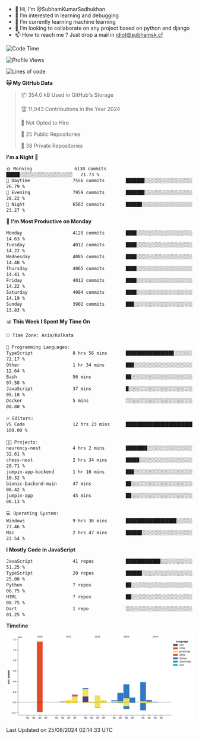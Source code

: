 - 👋 Hi, I’m @SubhamKumarSadhukhan
- 👀 I’m interested in learning and debugging
- 🌱 I’m currently learning machine learning
- 💞️ I’m looking to collaborate on any project based on python and django
- 📫 How to reach me ?
      Just drop a mail in idiot@subhamsk.cf

<!---
SubhamKumarSadhukhan/SubhamKumarSadhukhan is a ✨ special ✨ repository because its `README.md` (this file) appears on your GitHub profile.
You can click the Preview link to take a look at your changes.
--->


<!--START_SECTION:waka-->
![Code Time](http://img.shields.io/badge/Code%20Time-2%2C423%20hrs%2058%20mins-blue)

![Profile Views](http://img.shields.io/badge/Profile%20Views-1-blue)

![Lines of code](https://img.shields.io/badge/From%20Hello%20World%20I%27ve%20Written-2.9%20million%20lines%20of%20code-blue)

**🐱 My GitHub Data** 

> 📦 354.0 kB Used in GitHub's Storage 
 > 
> 🏆 11,043 Contributions in the Year 2024
 > 
> 🚫 Not Opted to Hire
 > 
> 📜 25 Public Repositories 
 > 
> 🔑 38 Private Repositories 
 > 
**I'm a Night 🦉** 

```text
🌞 Morning                6130 commits        █████░░░░░░░░░░░░░░░░░░░░   21.73 % 
🌆 Daytime                7556 commits        ███████░░░░░░░░░░░░░░░░░░   26.79 % 
🌃 Evening                7959 commits        ███████░░░░░░░░░░░░░░░░░░   28.22 % 
🌙 Night                  6563 commits        ██████░░░░░░░░░░░░░░░░░░░   23.27 % 
```
📅 **I'm Most Productive on Monday** 

```text
Monday                   4128 commits        ████░░░░░░░░░░░░░░░░░░░░░   14.63 % 
Tuesday                  4012 commits        ████░░░░░░░░░░░░░░░░░░░░░   14.22 % 
Wednesday                4085 commits        ████░░░░░░░░░░░░░░░░░░░░░   14.48 % 
Thursday                 4065 commits        ████░░░░░░░░░░░░░░░░░░░░░   14.41 % 
Friday                   4012 commits        ████░░░░░░░░░░░░░░░░░░░░░   14.22 % 
Saturday                 4004 commits        ████░░░░░░░░░░░░░░░░░░░░░   14.19 % 
Sunday                   3902 commits        ███░░░░░░░░░░░░░░░░░░░░░░   13.83 % 
```


📊 **This Week I Spent My Time On** 

```text
🕑︎ Time Zone: Asia/Kolkata

💬 Programming Languages: 
TypeScript               8 hrs 56 mins       ██████████████████░░░░░░░   72.17 % 
Other                    1 hr 34 mins        ███░░░░░░░░░░░░░░░░░░░░░░   12.64 % 
Bash                     56 mins             ██░░░░░░░░░░░░░░░░░░░░░░░   07.58 % 
JavaScript               37 mins             █░░░░░░░░░░░░░░░░░░░░░░░░   05.10 % 
Docker                   5 mins              ░░░░░░░░░░░░░░░░░░░░░░░░░   00.80 % 

🔥 Editors: 
VS Code                  12 hrs 23 mins      █████████████████████████   100.00 % 

🐱‍💻 Projects: 
neuroncy-nest            4 hrs 2 mins        ████████░░░░░░░░░░░░░░░░░   32.61 % 
chess-nest               2 hrs 34 mins       █████░░░░░░░░░░░░░░░░░░░░   20.71 % 
jumpin-app-backend       1 hr 16 mins        ███░░░░░░░░░░░░░░░░░░░░░░   10.32 % 
bionic-backend-main      47 mins             ██░░░░░░░░░░░░░░░░░░░░░░░   06.42 % 
jumpin-app               45 mins             ██░░░░░░░░░░░░░░░░░░░░░░░   06.13 % 

💻 Operating System: 
Windows                  9 hrs 36 mins       ███████████████████░░░░░░   77.46 % 
Mac                      2 hrs 47 mins       ██████░░░░░░░░░░░░░░░░░░░   22.54 % 
```

**I Mostly Code in JavaScript** 

```text
JavaScript               41 repos            █████████████░░░░░░░░░░░░   51.25 % 
TypeScript               20 repos            ██████░░░░░░░░░░░░░░░░░░░   25.00 % 
Python                   7 repos             ██░░░░░░░░░░░░░░░░░░░░░░░   08.75 % 
HTML                     7 repos             ██░░░░░░░░░░░░░░░░░░░░░░░   08.75 % 
Dart                     1 repo              ░░░░░░░░░░░░░░░░░░░░░░░░░   01.25 % 
```



**Timeline**

![Lines of Code chart](https://raw.githubusercontent.com/SubhamKumarSadhukhan/SubhamKumarSadhukhan/main/assets/bar_graph.png)


 Last Updated on 25/08/2024 02:14:33 UTC
<!--END_SECTION:waka-->

